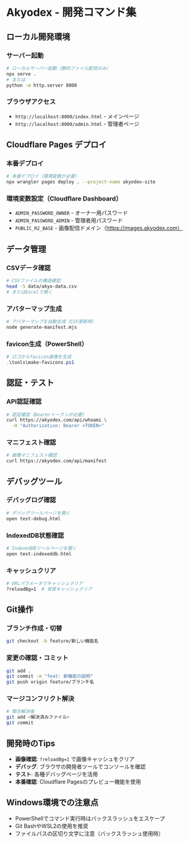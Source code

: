 # Akyodex - 開発コマンド集

## ローカル開発環境

### サーバー起動
```bash
# ローカルサーバー起動（静的ファイル配信のみ）
npx serve .
# または
python -m http.server 8000
```

### ブラウザアクセス
- `http://localhost:8000/index.html` - メインページ
- `http://localhost:8000/admin.html` - 管理者ページ

## Cloudflare Pages デプロイ

### 本番デプロイ
```bash
# 本番デプロイ（環境変数が必要）
npx wrangler pages deploy . --project-name akyodex-site
```

### 環境変数設定（Cloudflare Dashboard）
- `ADMIN_PASSWORD_OWNER` - オーナー用パスワード
- `ADMIN_PASSWORD_ADMIN` - 管理者用パスワード
- `PUBLIC_R2_BASE` - 画像配信ドメイン（https://images.akyodex.com）

## データ管理

### CSVデータ確認
```bash
# CSVファイルの構造確認
head -5 data/akyo-data.csv
# またはExcelで開く
```

### アバターマップ生成
```bash
# アバターマップを自動生成（CSV更新時）
node generate-manifest.mjs
```

### favicon生成（PowerShell）
```powershell
# ロゴからfavicon画像を生成
.\tools\make-favicons.ps1
```

## 認証・テスト

### API認証確認
```bash
# 認証確認（Bearerトークンが必要）
curl https://akyodex.com/api/whoami \
  -H "Authorization: Bearer <TOKEN>"
```

### マニフェスト確認
```bash
# 画像マニフェスト確認
curl https://akyodex.com/api/manifest
```

## デバッグツール

### デバッグログ確認
```bash
# デバッグツールページを開く
open test-debug.html
```

### IndexedDB状態確認
```bash
# IndexedDBツールページを開く
open test-indexeddb.html
```

### キャッシュクリア
```bash
# URLパラメータでキャッシュクリア
?reloadBg=1  # 背景キャッシュクリア
```

## Git操作

### ブランチ作成・切替
```bash
git checkout -b feature/新しい機能名
```

### 変更の確認・コミット
```bash
git add .
git commit -m "feat: 新機能の説明"
git push origin feature/ブランチ名
```

### マージコンフリクト解決
```bash
# 競合解決後
git add <解決済みファイル>
git commit
```

## 開発時のTips

- **画像確認**: `?reloadBg=1` で画像キャッシュをクリア
- **デバッグ**: ブラウザの開発者ツールでコンソールを確認
- **テスト**: 各種デバッグページを活用
- **本番確認**: Cloudflare Pagesのプレビュー機能を使用

## Windows環境での注意点

- PowerShellでコマンド実行時はバックスラッシュをエスケープ
- Git BashやWSL2の使用を推奨
- ファイルパスの区切り文字に注意（バックスラッシュ使用時）